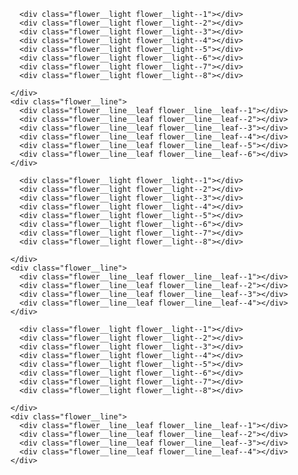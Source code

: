       <div class="flower__light flower__light--1"></div>
      <div class="flower__light flower__light--2"></div>
      <div class="flower__light flower__light--3"></div>
      <div class="flower__light flower__light--4"></div>
      <div class="flower__light flower__light--5"></div>
      <div class="flower__light flower__light--6"></div>
      <div class="flower__light flower__light--7"></div>
      <div class="flower__light flower__light--8"></div>

    </div>
    <div class="flower__line">
      <div class="flower__line__leaf flower__line__leaf--1"></div>
      <div class="flower__line__leaf flower__line__leaf--2"></div>
      <div class="flower__line__leaf flower__line__leaf--3"></div>
      <div class="flower__line__leaf flower__line__leaf--4"></div>
      <div class="flower__line__leaf flower__line__leaf--5"></div>
      <div class="flower__line__leaf flower__line__leaf--6"></div>
    </div>
  </div>

  <div class="flower flower--2">
    <div class="flower__leafs flower__leafs--2">
      <div class="flower__leaf flower__leaf--1"></div>
      <div class="flower__leaf flower__leaf--2"></div>
      <div class="flower__leaf flower__leaf--3"></div>
      <div class="flower__leaf flower__leaf--4"></div>
      <div class="flower__white-circle"></div>

      <div class="flower__light flower__light--1"></div>
      <div class="flower__light flower__light--2"></div>
      <div class="flower__light flower__light--3"></div>
      <div class="flower__light flower__light--4"></div>
      <div class="flower__light flower__light--5"></div>
      <div class="flower__light flower__light--6"></div>
      <div class="flower__light flower__light--7"></div>
      <div class="flower__light flower__light--8"></div>

    </div>
    <div class="flower__line">
      <div class="flower__line__leaf flower__line__leaf--1"></div>
      <div class="flower__line__leaf flower__line__leaf--2"></div>
      <div class="flower__line__leaf flower__line__leaf--3"></div>
      <div class="flower__line__leaf flower__line__leaf--4"></div>
    </div>
  </div>

  <div class="flower flower--3">
    <div class="flower__leafs flower__leafs--3">
      <div class="flower__leaf flower__leaf--1"></div>
      <div class="flower__leaf flower__leaf--2"></div>
      <div class="flower__leaf flower__leaf--3"></div>
      <div class="flower__leaf flower__leaf--4"></div>
      <div class="flower__white-circle"></div>

      <div class="flower__light flower__light--1"></div>
      <div class="flower__light flower__light--2"></div>
      <div class="flower__light flower__light--3"></div>
      <div class="flower__light flower__light--4"></div>
      <div class="flower__light flower__light--5"></div>
      <div class="flower__light flower__light--6"></div>
      <div class="flower__light flower__light--7"></div>
      <div class="flower__light flower__light--8"></div>

    </div>
    <div class="flower__line">
      <div class="flower__line__leaf flower__line__leaf--1"></div>
      <div class="flower__line__leaf flower__line__leaf--2"></div>
      <div class="flower__line__leaf flower__line__leaf--3"></div>
      <div class="flower__line__leaf flower__line__leaf--4"></div>
    </div>
  </div>

  <div class="grow-ans" style="--d:1.2s">
    <div class="flower__g-long">
      <div class="flower__g-long__top"></div>
      <div class="flower__g-long__bottom"></div>
    </div>
  </div>

  <div class="growing-grass">
    <div class="flower__grass flower__grass--1">
      <div class="flower__grass--top"></div>
      <div class="flower__grass--bottom"></div>
      <div class="flower__grass__leaf flower__grass__leaf--1"></div>
      <div class="flower__grass__leaf flower__grass__leaf--2"></div>
      <div class="flower__grass__leaf flower__grass__leaf--3"></div>
      <div class="flower__grass__leaf flower__grass__leaf--4"></div>
      <div class="flower__grass__leaf flower__grass__leaf--5"></div>
      <div class="flower__grass__leaf flower__grass__leaf--6"></div>
      <div class="flower__grass__leaf flower__grass__leaf--7"></div>
      <div class="flower__grass__leaf flower__grass__leaf--8"></div>
      <div class="flower__grass__overlay"></div>
    </div>
  </div>

  <div class="growing-grass">
    <div class="flower__grass flower__grass--2">
      <div class="flower__grass--top"></div>
      <div class="flower__grass--bottom"></div>
      <div class="flower__grass__leaf flower__grass__leaf--1"></div>
      <div class="flower__grass__leaf flower__grass__leaf--2"></div>
      <div class="flower__grass__leaf flower__grass__leaf--3"></div>
      <div class="flower__grass__leaf flower__grass__leaf--4"></div>
      <div class="flower__grass__leaf flower__grass__leaf--5"></div>
      <div class="flower__grass__leaf flower__grass__leaf--6"></div>
      <div class="flower__grass__leaf flower__grass__leaf--7"></div>
      <div class="flower__grass__leaf flower__grass__leaf--8"></div>
      <div class="flower__grass__overlay"></div>
    </div>
  </div>

  <div class="grow-ans" style="--d:2.4s">
    <div class="flower__g-right flower__g-right--1">
      <div class="leaf"></div>
    </div>
  </div>

  <div class="grow-ans" style="--d:2.8s">
    <div class="flower__g-right flower__g-right--2">
      <div class="leaf"></div>
    </div>
  </div>

  <div class="grow-ans" style="--d:2.8s">
    <div class="flower__g-front">
      <div class="flower__g-front__leaf-wrapper flower__g-front__leaf-wrapper--1">
        <div class="flower__g-front__leaf"></div>
      </div>
      <div class="flower__g-front__leaf-wrapper flower__g-front__leaf-wrapper--2">
        <div class="flower__g-front__leaf"></div>
      </div>
      <div class="flower__g-front__leaf-wrapper flower__g-front__leaf-wrapper--3">
        <div class="flower__g-front__leaf"></div>
      </div>
      <div class="flower__g-front__leaf-wrapper flower__g-front__leaf-wrapper--4">
        <div class="flower__g-front__leaf"></div>
      </div>
      <div class="flower__g-front__leaf-wrapper flower__g-front__leaf-wrapper--5">
        <div class="flower__g-front__leaf"></div>
      </div>
      <div class="flower__g-front__leaf-wrapper flower__g-front__leaf-wrapper--6">
        <div class="flower__g-front__leaf"></div>
      </div>
      <div class="flower__g-front__leaf-wrapper flower__g-front__leaf-wrapper--7">
        <div class="flower__g-front__leaf"></div>
      </div>
      <div class="flower__g-front__leaf-wrapper flower__g-front__leaf-wrapper--8">
        <div class="flower__g-front__leaf"></div>
      </div>
      <div class="flower__g-front__line"></div>
    </div>
  </div>

  <div class="grow-ans" style="--d:3.2s">
    <div class="flower__g-fr">
      <div class="leaf"></div>
      <div class="flower__g-fr__leaf flower__g-fr__leaf--1"></div>
      <div class="flower__g-fr__leaf flower__g-fr__leaf--2"></div>
      <div class="flower__g-fr__leaf flower__g-fr__leaf--3"></div>
      <div class="flower__g-fr__leaf flower__g-fr__leaf--4"></div>
      <div class="flower__g-fr__leaf flower__g-fr__leaf--5"></div>
      <div class="flower__g-fr__leaf flower__g-fr__leaf--6"></div>
      <div class="flower__g-fr__leaf flower__g-fr__leaf--7"></div>
      <div class="flower__g-fr__leaf flower__g-fr__leaf--8"></div>
    </div>
  </div>

  <div class="long-g long-g--0">
    <div class="grow-ans" style="--d:3s">
      <div class="leaf leaf--0"></div>
    </div>
    <div class="grow-ans" style="--d:2.2s">
      <div class="leaf leaf--1"></div>
    </div>
    <div class="grow-ans" style="--d:3.4s">
      <div class="leaf leaf--2"></div>
    </div>
    <div class="grow-ans" style="--d:3.6s">
      <div class="leaf leaf--3"></div>
    </div>
  </div>

  <div class="long-g long-g--1">
    <div class="grow-ans" style="--d:3.6s">
      <div class="leaf leaf--0"></div>
    </div>
    <div class="grow-ans" style="--d:3.8s">
      <div class="leaf leaf--1"></div>
    </div>
    <div class="grow-ans" style="--d:4s">
      <div class="leaf leaf--2"></div>
    </div>
    <div class="grow-ans" style="--d:4.2s">
      <div class="leaf leaf--3"></div>
    </div>
  </div>

  <div class="long-g long-g--2">
    <div class="grow-ans" style="--d:4s">
      <div class="leaf leaf--0"></div>
    </div>
    <div class="grow-ans" style="--d:4.2s">
      <div class="leaf leaf--1"></div>
    </div>
    <div class="grow-ans" style="--d:4.4s">
      <div class="leaf leaf--2"></div>
    </div>
    <div class="grow-ans" style="--d:4.6s">
      <div class="leaf leaf--3"></div>
    </div>
  </div>

  <div class="long-g long-g--3">
    <div class="grow-ans" style="--d:4s">
      <div class="leaf leaf--0"></div>
    </div>
    <div class="grow-ans" style="--d:4.2s">
      <div class="leaf leaf--1"></div>
    </div>
    <div class="grow-ans" style="--d:3s">
      <div class="leaf leaf--2"></div>
    </div>
    <div class="grow-ans" style="--d:3.6s">
      <div class="leaf leaf--3"></div>
    </div>
  </div>

  <div class="long-g long-g--4">
    <div class="grow-ans" style="--d:4s">
      <div class="leaf leaf--0"></div>
    </div>
    <div class="grow-ans" style="--d:4.2s">
      <div class="leaf leaf--1"></div>
    </div>
    <div class="grow-ans" style="--d:3s">
      <div class="leaf leaf--2"></div>
    </div>
    <div class="grow-ans" style="--d:3.6s">
      <div class="leaf leaf--3"></div>
    </div>
  </div>

  <div class="long-g long-g--5">
    <div class="grow-ans" style="--d:4s">
      <div class="leaf leaf--0"></div>
    </div>
    <div class="grow-ans" style="--d:4.2s">
      <div class="leaf leaf--1"></div>
    </div>
    <div class="grow-ans" style="--d:3s">
      <div class="leaf leaf--2"></div>
    </div>
    <div class="grow-ans" style="--d:3.6s">
      <div class="leaf leaf--3"></div>
    </div>
  </div>

  <div class="long-g long-g--6">
    <div class="grow-ans" style="--d:4.2s">
      <div class="leaf leaf--0"></div>
    </div>
    <div class="grow-ans" style="--d:4.4s">
      <div class="leaf leaf--1"></div>
    </div>
    <div class="grow-ans" style="--d:4.6s">
      <div class="leaf leaf--2"></div>
    </div>
    <div class="grow-ans" style="--d:4.8s">
      <div class="leaf leaf--3"></div>
    </div>
  </div>

  <div class="long-g long-g--7">
    <div class="grow-ans" style="--d:3s">
      <div class="leaf leaf--0"></div>
    </div>
    <div class="grow-ans" style="--d:3.2s">
      <div class="leaf leaf--1"></div>
    </div>
    <div class="grow-ans" style="--d:3.5s">
      <div class="leaf leaf--2"></div>
    </div>
    <div class="grow-ans" style="--d:3.6s">
      <div class="leaf leaf--3"></div>
    </div>
  </div>
</div>
